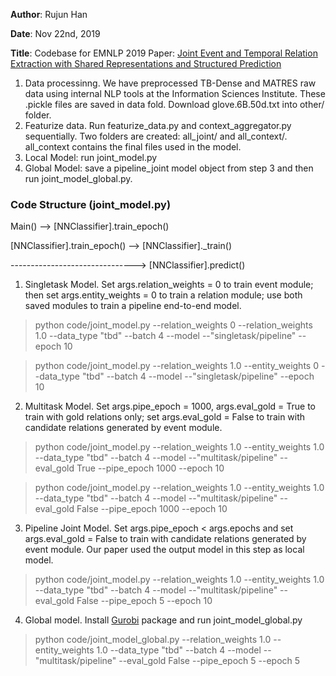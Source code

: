 **Author**: Rujun Han

**Date**: Nov 22nd, 2019

**Title**: Codebase for EMNLP 2019 Paper: [Joint Event and Temporal Relation Extraction with Shared Representations and Structured Prediction](https://www.aclweb.org/anthology/D19-1041.pdf) 

1. Data processinng. We have preprocessed TB-Dense and MATRES raw data using internal NLP tools at the Information Sciences Institute. These .pickle files are saved in data fold. Download glove.6B.50d.txt into other/ folder.
2. Featurize data. Run featurize_data.py and context_aggregator.py sequentially. Two folders are created: all_joint/ and all_context/. all_context contains the final files used in the model.
3. Local Model: run joint_model.py
4. Global Model: save a pipeline_joint model object from step 3 and then run joint_model_global.py.


### Code Structure (joint_model.py)

Main() --> [NNClassifier].train_epoch()

[NNClassifier].train_epoch() --> [NNClassifier]._train()

-------------------------------> [NNClassifier].predict()


1. Singletask Model. Set args.relation_weights = 0 to train event module; then set args.entity_weights = 0 to train a relation module; use both saved modules to train a pipeline end-to-end model.
> python code/joint_model.py --relation_weights 0 --relation_weights 1.0 --data_type "tbd" --batch 4 --model --"singletask/pipeline" --epoch 10

> python code/joint_model.py --relation_weights 1.0 --entity_weights 0 --data_type "tbd" --batch 4 --model --"singletask/pipeline" --epoch 10
2. Multitask Model. Set args.pipe_epoch = 1000,  args.eval_gold = True to train with gold relations only; set args.eval_gold = False to train with candidate relations generated by event module.
> python code/joint_model.py --relation_weights 1.0 --entity_weights 1.0 --data_type "tbd" --batch 4 --model --"multitask/pipeline" --eval_gold True --pipe_epoch 1000 --epoch 10

> python code/joint_model.py --relation_weights 1.0 --entity_weights 1.0 --data_type "tbd" --batch 4 --model --"multitask/pipeline" --eval_gold False --pipe_epoch 1000 --epoch 10
3. Pipeline Joint Model. Set args.pipe_epoch < args.epochs and set args.eval_gold = False to train with candidate relations generated by event module. Our paper used the output model in this step as local model.
> python code/joint_model.py --relation_weights 1.0 --entity_weights 1.0 --data_type "tbd" --batch 4 --model --"multitask/pipeline" --eval_gold False --pipe_epoch 5 --epoch 10
4. Global model. Install [Gurobi](https://www.gurobi.com/documentation/) package and run joint_model_global.py
> python code/joint_model_global.py --relation_weights 1.0 --entity_weights 1.0 --data_type "tbd" --batch 4 --model --"multitask/pipeline" --eval_gold False --pipe_epoch 5 --epoch 5